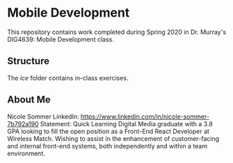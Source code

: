 # Mobile Development
This repository contains work completed during Spring 2020 in Dr. Murray's DIG4639: Mobile Development class.

## Structure
The *ice* folder contains in-class exercises. 

## About Me
Nicole Sommer
LinkedIn: https://www.linkedin.com/in/nicole-sommer-7b792a190
Statement: Quick Learning Digital Media graduate with a 3.8 GPA looking to fill the open position as a Front-End React Developer at Wireless Match.  Wishing to assist in the enhancement of customer-facing and internal front-end systems, both independently and within a team environment.